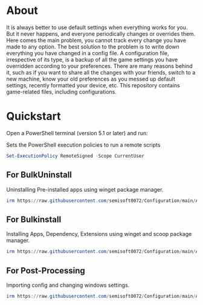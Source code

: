 # About

It is always better to use default settings when everything works for you. But it never happens, and everyone periodically changes or overrides them. Here comes the main problem, you cannot track every change you have made to any option. The best solution to the problem is to write down everything you have changed in a config file. A configuration file, irrespective of its type, is a backup of all the game settings you have overridden according to your preferences. There are many reasons behind it, such as if you want to share all the changes with your friends, switch to a new machine, know your old preferences as you messed up default settings, recently formatted your device, etc. This repository contains game-related files, including configurations.

# Quickstart

Open a PowerShell terminal (version 5.1 or later) and run:

Sets the PowerShell execution policies to run a remote scripts

```powershell
Set-ExecutionPolicy RemoteSigned -Scope CurrentUser
```

## For BulkUninstall

Uninstalling Pre-installed apps using winget package manager.

```powershell
irm https://raw.githubusercontent.com/semisoft0072/Configuration/main/After-Windows-11/BulkUninstall.ps1 | iex
```

## For Bulkinstall

Installing Apps, Dependency, Extensions using winget and scoop package manager.

```powershell
irm https://raw.githubusercontent.com/semisoft0072/Configuration/main/After-Windows-11/BulkInstall.ps1 | iex
```

## For Post-Processing

Importing config and changing windows settings.

```powershell
irm https://raw.githubusercontent.com/semisoft0072/Configuration/main/After-Windows-11/Post-Processing.ps1 | iex
```
